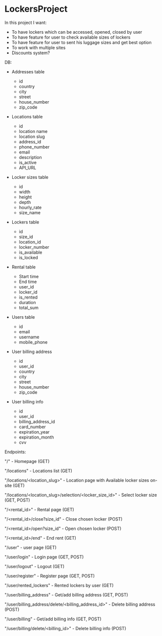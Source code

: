 # LockersProject


In this project I want:

- To have lockers which can be accessed, opened, closed by user
- To have feature for user to check available sizes of lockers
- To have feature for user to sent his luggage sizes and get best option
- To work with multiple sites
- Discounts system?

DB:
- Addresses table
    - id
    - country
    - city
    - street
    - house_number
    - zip_code

- Locations table
    - id
    - location name
    - location slug
    - address_id
    - phone_number
    - email
    - description
    - is_active
    - API_URL
  
- Locker sizes table
    - id
    - width
    - height
    - depth
    - hourly_rate
    - size_name
  
- Lockers table
    - id
    - size_id
    - location_id
    - locker_number
    - is_available
    - is_locked

- Rental table
    - Start time
    - End time
    - user_id
    - locker_id
    - is_rented
    - duration
    - total_sum


- Users table
    - id
    - email
    - username
    - mobile_phone

- User billing address
    - id
    - user_id
    - country
    - city
    - street
    - house_number
    - zip_code

- User billing info
    - id
    - user_id
    - billing_address_id
    - card_number
    - expiration_year
    - expiration_month
    - cvv


Endpoints:

"/" - Homepage (GET)

"/locations" - Locations list (GET)

"/locations/<location_slug>" - Location page with Available locker sizes on-site (GET)

"/locations/<location_slug>/selection/<locker_size_id>" - Select locker size (GET, POST)


"/<rental_id>" - Rental page (GET)

"/<rental_id>/close?size_id" - Close chosen locker (POST)

"/<rental_id>/open?size_id" - Open chosen locker (POST)

"/<rental_id>/end" - End rent (GET)


"/user" - user page (GET)

"/user/login" - Login page (GET, POST)

"/user/logout" - Logout (GET)

"/user/register" - Register page (GET, POST)

"/user/rented_lockers" - Rented lockers by user (GET)

"/user/billing_address" - Get/add billing address (GET, POST)

"/user/billing_address/delete/<billing_address_id>" - Delete billing address (POST)

"/user/billing" - Get/add billing info (GET, POST)

"/user/billing/delete/<billing_id>" - Delete billing info (POST)